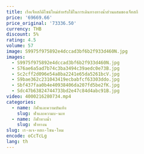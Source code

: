 ```yaml
---
title: เรือเจ็ทสกีดีไซน์ใหม่สำหรับใช้ในการเดินทางทางน้ำส่วนผสมของเจ็ทสกี
price: '69669.66'
price_original: '73336.50'
currency: THB
discount: 5%
rating: 4.5
volume: 57
image: S9975f975892e4dccad3bf6b2f933d460N.jpg
images:
  - S9975f975892e4dccad3bf6b2f933d460N.jpg
  - S76ae6a5ad7b74c3ba3494c39aedc0e73B.jpg
  - Sc2cff2d096e54a8ba2241e65da5261bcV.jpg
  - S9bae362c231043419ecbabfcf63303ddo.jpg
  - Sbf437faa0b4e40938406da207fd5be2fK.jpg
  - Sdc47b63824744733bd2e47c84d4abc91B.jpg
video: 4000216280734.mp4
categories:
  - name: กีฬาและความบันเทิง
    slug: ฬาและความบ-นเท
  - name: กีฬาทางน้ำ
    slug: ฬาทางน
slug: เร-อเจ-ทสก-ไซน-ใหม
encode: oCcTcLg
lang: th
---
```

  